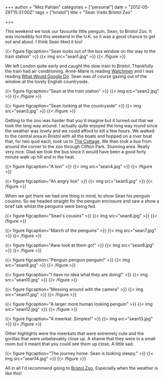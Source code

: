 +++
author = "Mez Pahlan"
categories = ["personal"]
date = "2012-05-29T15:31:00Z"
tags = ["bristol"]
title = "Sean Visits Bristol Zoo"

+++

This weekend we took our favourite little penguin, Sean, to Bristol Zoo. It was incredibly hot this weekend in the U.K.
so it was a good chance to get out and about. I think Sean liked it too!

{{< figure figcaption="Sean looks out of the bus window on the way to the train station" >}}
    {{< img src="sean1.jpg" >}}
{{< /figure >}}

<!--more-->

We left London quite early and caught the slow train to Bristol. Thankfully the train had air conditioning. Anne-Marie
is reading [Watchmen](http://en.wikipedia.org/wiki/Watchmen) and I was reading [What Would Google
Do](http://en.wikipedia.org/wiki/Jeff_Jarvis#Publications). Sean was of course gazing out of the window at the lovely
English countryside.

{{< figure figcaption="Sean at the train station" >}}
    {{< img src="sean2.jpg" >}}
{{< /figure >}}

{{< figure figcaption="Sean looking at the countryside" >}}
    {{< img src="sean3.jpg" >}}
{{< /figure >}}


Getting to the zoo was harder that you'd imagine but it turned out that we took the long way around. I actually quite
enjoyed the long way round since the weather was lovely and we could afford to kill a few hours. We walked to the
central area in Bristol with all the boats and hopped on a river boat that, for two quid each, took us to [The
Cottage](http://www.butcombe.com/pubs_cottage_inn.shtml). We then took a bus from around the corner to the zoo through
Clifton Park. Stunning area. Really very nice. Glad we took the bus since it would have been a good forty minute walk up
hill and in the heat.

{{< figure figcaption="A lion" >}}
    {{< img src="sean4.jpg" >}}
{{< /figure >}}

{{< figure figcaption="An angry lion" >}}
    {{< img src="sean5.jpg" >}}
{{< /figure >}}

When we got there we had one thing in mind, to show Sean his penguin cousins. So we headed straight for the penguin
enclosure and saw a show a brief talk whilst the penguins were being fed.

{{< figure figcaption="Sean's cousins" >}}
    {{< img src="sean6.jpg" >}}
{{< /figure >}}

{{< figure figcaption="March of the penguins" >}}
    {{< img src="sean7.jpg" >}}
{{< /figure >}}

{{< figure figcaption="Aww look at them go!" >}}
    {{< img src="sean8.jpg" >}}
{{< /figure >}}

{{< figure figcaption="Penguin penguin penguin!" >}}
    {{< img src="sean9.jpg" >}}
{{< /figure >}}

{{< figure figcaption="I have no idea what they are doing!" >}}
    {{< img src="sean10.jpg" >}}
{{< /figure >}}

{{< figure figcaption="Messing around with the camera" >}}
    {{< img src="sean11.jpg" >}}
{{< /figure >}}

{{< figure figcaption="A larger more human looking penguin" >}}
    {{< img src="sean12.jpg" >}}
{{< /figure >}}

{{< figure figcaption="A meerkat. Simples!" >}}
    {{< img src="sean13.jpg" >}}
{{< /figure >}}

Other highlights were the meerkats that were extremely cute and the gorillas that were unbelievably close up. A shame
that they were in a small room but it meant that you could see them up close. A little sad.

{{< figure figcaption="The journey home. Sean is looking sleepy." >}}
    {{< img src="sean14.jpg" >}}
{{< /figure >}}

All in all I'd recommend going to [Bristol Zoo](http://www.bristolzoo.org.uk/). Especially when the weather is like this!
